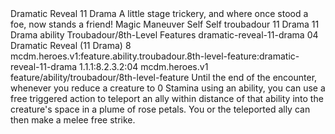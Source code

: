 <ability>
  <name>Dramatic Reveal</name>
  <cost>11 Drama</cost>
  <flavor>A little stage trickery, and where once stood a foe, now stands a friend!</flavor>
  <keywords>
    <keyword>Magic</keyword>
  </keywords>
  <type>Maneuver</type>
  <distance>Self</distance>
  <target>Self</target>
  <metadata>
    <class>troubadour</class>
    <cost>11 Drama</cost>
    <cost_amount>11</cost_amount>
    <cost_resource>Drama</cost_resource>
    <feature_type>ability</feature_type>
    <file_dpath>Troubadour/8th-Level Features</file_dpath>
    <item_id>dramatic-reveal-11-drama</item_id>
    <item_index>04</item_index>
    <item_name>Dramatic Reveal (11 Drama)</item_name>
    <level>8</level>
    <scc>mcdm.heroes.v1:feature.ability.troubadour.8th-level-feature:dramatic-reveal-11-drama</scc>
    <scdc>1.1.1:8.2.3.2:04</scdc>
    <source>mcdm.heroes.v1</source>
    <type>feature/ability/troubadour/8th-level-feature</type>
  </metadata>
  <effects>
    <effect type="mundane">Until the end of the encounter, whenever you reduce a creature to 0 Stamina using an ability, you can use a free triggered action to teleport an ally within distance of that ability into the creature&apos;s space in a plume of rose petals. You or the teleported ally can then make a melee free strike.</effect>
  </effects>
</ability>
